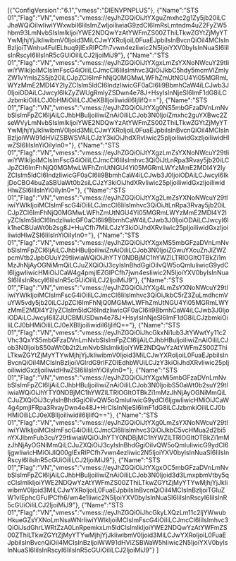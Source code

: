 [{"ConfigVersion":"6.1","vmess":"DIENVPNPLUS"},
{"Name":"STS 01","Flag":"VN","vmess":"vmess://eyJhZGQiOiJtYXguZmxhc2g1Zy5jb20iLCJhaWQiOiIwIiwiYWxwbiI6IiIsImZwIjoiIiwiaG9zdCI6ImRsLmtndm4uZ2FyZW5hbm93LmNvbSIsImlkIjoiYWE2NDQwYzAtYWFmZS00ZThiLTkwZGYtZjMyYTYwMjhjYjJkIiwibmV0Ijoid3MiLCJwYXRoIjoiL0FuaEJpbiIsInBvcnQiOiI4MCIsInBzIjoiTWnhu4FuIELhuq9jIExRIPCfh7vwn4ezIiwic2N5IjoiYXV0byIsInNuaSI6IiIsInRscyI6IiIsInR5cGUiOiIiLCJ2IjoiMiJ9"},
{"Name":"STS 01","Flag":"VN","vmess":"vmess://eyJhZGQiOiJtYXgxLmZsYXNoNWcuY29tIiwiYWlkIjoiMCIsImFscG4iOiIiLCJmcCI6IiIsImhvc3QiOiJkbC5hdy5mcmVlZmlyZW1vYmlsZS5jb20iLCJpZCI6ImFhNjQ0MGMwLWFhZmUtNGU4Yi05MGRmLWYzMmE2MDI4Y2IyZCIsIm5ldCI6IndzIiwicGF0aCI6Ii9BbmhCaW4iLCJwb3J0IjoiODAiLCJwcyI6IkZyZWUgRmlyZSDwn4e78J+HsyIsInNjeSI6ImF1dG8iLCJzbmkiOiIiLCJ0bHMiOiIiLCJ0eXBlIjoiIiwidiI6IjIifQ=="},
{"Name":"STS 01","Flag":"VN","vmess":"vmess://eyJhZGQiOiJtYXg0NS5mbGFzaDVnLmNvbSIsImFpZCI6IjAiLCJhbHBuIjoiIiwiZnAiOiIiLCJob3N0IjoiZmxhc2guYXBwc2ZseWVyLmNvbSIsImlkIjoiYWE2NDQwYzAtYWFmZS00ZThiLTkwZGYtZjMyYTYwMjhjYjJkIiwibmV0Ijoid3MiLCJwYXRoIjoiL0FuaEJpbiIsInBvcnQiOiI4MCIsInBzIjoiWW91dHViZSBWSVAiLCJzY3kiOiJhdXRvIiwic25pIjoiIiwidGxzIjoiIiwidHlwZSI6IiIsInYiOiIyIn0="},
{"Name":"STS 01","Flag":"VN","vmess":"vmess://eyJhZGQiOiJtYXgzLmZsYXNoNWcuY29tIiwiYWlkIjoiMCIsImFscG4iOiIiLCJmcCI6IiIsImhvc3QiOiJtLnRpa3Rvay5jb20iLCJpZCI6ImFhNjQ0MGMwLWFhZmUtNGU4Yi05MGRmLWYzMmE2MDI4Y2IyZCIsIm5ldCI6IndzIiwicGF0aCI6Ii9BbmhCaW4iLCJwb3J0IjoiODAiLCJwcyI6IkjDoCBO4buZaSBUaWt0b2siLCJzY3kiOiJhdXRvIiwic25pIjoiIiwidGxzIjoiIiwidHlwZSI6IiIsInYiOiIyIn0="},
{"Name":"STS 01","Flag":"VN","vmess":"vmess://eyJhZGQiOiJtYXg2LmZsYXNoNWcuY29tIiwiYWlkIjoiMCIsImFscG4iOiIiLCJmcCI6IiIsImhvc3QiOiJtLnRpa3Rvay5jb20iLCJpZCI6ImFhNjQ0MGMwLWFhZmUtNGU4Yi05MGRmLWYzMmE2MDI4Y2IyZCIsIm5ldCI6IndzIiwicGF0aCI6Ii9BbmhCaW4iLCJwb3J0IjoiODAiLCJwcyI6Ik1heCBUaWt0b2sg8J+Hu/Cfh7MiLCJzY3kiOiJhdXRvIiwic25pIjoiIiwidGxzIjoiIiwidHlwZSI6IiIsInYiOiIyIn0="},
{"Name":"STS 01","Flag":"VN","vmess":"vmess://eyJhZGQiOiJtYXgxMS5mbGFzaDVnLmNvbSIsImFpZCI6IjAiLCJhbHBuIjoiIiwiZnAiOiIiLCJob3N0IjoiZGwuYXcuZnJlZWZpcmVtb2JpbGUuY29tIiwiaWQiOiJhYTY0NDBjMC1hYWZlLTRlOGItOTBkZi1mMzJhNjAyOGNiMmQiLCJuZXQiOiJ3cyIsInBhdGgiOiIvQW5oQmluIiwicG9ydCI6IjgwIiwicHMiOiJCaW4g4pmjIEZGIPCfh7jwn4esIiwic2N5IjoiYXV0byIsInNuaSI6IiIsInRscyI6IiIsInR5cGUiOiIiLCJ2IjoiMiJ9"},
{"Name":"STS 01","Flag":"VN","vmess":"vmess://eyJhZGQiOiJtYXg4LmZsYXNoNWcuY29tIiwiYWlkIjoiMCIsImFscG4iOiIiLCJmcCI6IiIsImhvc3QiOiJkbC5rZ3ZuLmdhcmVuYW5vdy5jb20iLCJpZCI6ImFhNjQ0MGMwLWFhZmUtNGU4Yi05MGRmLWYzMmE2MDI4Y2IyZCIsIm5ldCI6IndzIiwicGF0aCI6Ii9BbmhCaW4iLCJwb3J0IjoiODAiLCJwcyI6IlZJUCBMUSDwn4e78J+HsyIsInNjeSI6ImF1dG8iLCJzbmkiOiIiLCJ0bHMiOiIiLCJ0eXBlIjoiIiwidiI6IjIifQ=="},
{"Name":"STS 01","Flag":"VN","vmess":"vmess://eyJhZGQiOiJhcGkxNi1ub3JtYWwtYy11c2Vhc3QxYS5mbGFzaDVnLmNvbSIsImFpZCI6IjAiLCJhbHBuIjoiIiwiZnAiOiIiLCJob3N0IjoibS50aWt0b2t2LmNvbSIsImlkIjoiYWE2NDQwYzAtYWFmZS00ZThiLTkwZGYtZjMyYTYwMjhjYjJkIiwibmV0Ijoid3MiLCJwYXRoIjoiL0FuaEJpbiIsInBvcnQiOiI4MCIsInBzIjoiVGlrdG9rIFZOIEdhbWUiLCJzY3kiOiJhdXRvIiwic25pIjoiIiwidGxzIjoiIiwidHlwZSI6IiIsInYiOiIyIn0="},
{"Name":"STS 01","Flag":"VN","vmess":"vmess://eyJhZGQiOiJtYXgxMi5mbGFzaDVnLmNvbSIsImFpZCI6IjAiLCJhbHBuIjoiIiwiZnAiOiIiLCJob3N0IjoibS50aWt0b2suY29tIiwiaWQiOiJhYTY0NDBjMC1hYWZlLTRlOGItOTBkZi1mMzJhNjAyOGNiMmQiLCJuZXQiOiJ3cyIsInBhdGgiOiIvQW5oQmluIiwicG9ydCI6IjgwIiwicHMiOiJCaW4g4pmjIFRpa3RvayDwn4e48J+HrCIsInNjeSI6ImF1dG8iLCJzbmkiOiIiLCJ0bHMiOiIiLCJ0eXBlIjoiIiwidiI6IjIifQ=="},
{"Name":"STS 01","Flag":"VN","vmess":"vmess://eyJhZGQiOiJtYXg0LmZsYXNoNWcuY29tIiwiYWlkIjoiMCIsImFscG4iOiIiLCJmcCI6IiIsImhvc3QiOiJkbC5vcHMua2d2bi5nYXJlbmFub3cuY29tIiwiaWQiOiJhYTY0NDBjMC1hYWZlLTRlOGItOTBkZi1mMzJhNjAyOGNiMmQiLCJuZXQiOiJ3cyIsInBhdGgiOiIvQW5oQmluIiwicG9ydCI6IjgwIiwicHMiOiJIQ00gIExRIPCfh7vwn4ezIiwic2N5IjoiYXV0byIsInNuaSI6IiIsInRscyI6IiIsInR5cGUiOiIiLCJ2IjoiMiJ9"},
{"Name":"STS 01","Flag":"VN","vmess":"vmess://eyJhZGQiOiJtYXgxOC5mbGFzaDVnLmNvbSIsImFpZCI6IjAiLCJhbHBuIjoiIiwiZnAiOiIiLCJob3N0Ijoid3d3LmxpbmVtby5qcCIsImlkIjoiYWE2NDQwYzAtYWFmZS00ZThiLTkwZGYtZjMyYTYwMjhjYjJkIiwibmV0Ijoid3MiLCJwYXRoIjoiL0FuaEJpbiIsInBvcnQiOiI4MCIsInBzIjoiTGluZW1vIEphcGFuIPCfh6/wn4e1Iiwic2N5IjoiYXV0byIsInNuaSI6IiIsInRscyI6IiIsInR5cGUiOiIiLCJ2IjoiMiJ9"},
{"Name":"STS 01","Flag":"VN","vmess":"vmess://eyJhZGQiOiJhcGkyLXQzLm11c2ljYWwubHkueGZsYXNoLmNsaWNrIiwiYWlkIjoiMCIsImFscG4iOiIiLCJmcCI6IiIsImhvc3QiOiJsdGhrLWRtZzA0LnRpemkxLm5ldCIsImlkIjoiYWE2NDQwYzAtYWFmZS00ZThiLTkwZGYtZjMyYTYwMjhjYjJkIiwibmV0Ijoid3MiLCJwYXRoIjoiL0FuaEJpbiIsInBvcnQiOiI4MCIsInBzIjoiWW91dHViZSBWaW5hIiwic2N5IjoiYXV0byIsInNuaSI6IiIsInRscyI6IiIsInR5cGUiOiIiLCJ2IjoiMiJ9"}
]
